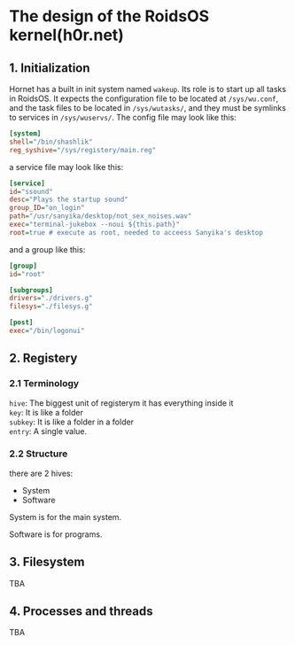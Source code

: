 # The design of the RoidsOS kernel(h0r.net)
## 1. Initialization
Hornet has a built in init system named `wakeup`.
Its role is to start up all tasks in RoidsOS.
It expects the configuration file to be located at `/sys/wu.conf`, and the task files to be located in `/sys/wutasks/`, and they must be symlinks to services in `/sys/wuservs/`. The config file may look like this:
```ini
[system]
shell="/bin/shashlik"
reg_syshive="/sys/registery/main.reg"
```
a service file may look like this:
```ini
[service]
id="ssound"
desc="Plays the startup sound"
group_ID="on_login"
path="/usr/sanyika/desktop/not_sex_noises.wav"
exec="terminal-jukebox --noui ${this.path}"
root=true # execute as root, needed to acceess Sanyika's desktop
```
and a group like this:
```ini
[group]
id="root"

[subgroups]
drivers="./drivers.g"
filesys="./filesys.g"

[post]
exec="/bin/logonui"
```
## 2. Registery
### 2.1 Terminology
`hive`: The biggest unit of registerym it has everything inside it</br>
`key`: It is like a folder</br>
`subkey`: It is like a folder in a folder</br>
`entry`: A single value.
### 2.2 Structure
there are 2 hives:

- System
- Software

System is for the main system.

Software is for programs.


## 3. Filesystem
TBA
## 4. Processes and threads
TBA